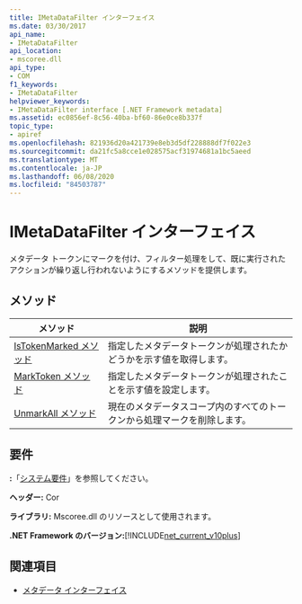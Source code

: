 ```yaml
---
title: IMetaDataFilter インターフェイス
ms.date: 03/30/2017
api_name:
- IMetaDataFilter
api_location:
- mscoree.dll
api_type:
- COM
f1_keywords:
- IMetaDataFilter
helpviewer_keywords:
- IMetaDataFilter interface [.NET Framework metadata]
ms.assetid: ec0856ef-8c56-40ba-bf60-86e0ce8b337f
topic_type:
- apiref
ms.openlocfilehash: 821936d20a421739e8eb3d5df228888df7f022e3
ms.sourcegitcommit: da21fc5a8cce1e028575acf31974681a1bc5aeed
ms.translationtype: MT
ms.contentlocale: ja-JP
ms.lasthandoff: 06/08/2020
ms.locfileid: "84503787"
---
```

# <a name="imetadatafilter-interface"></a>IMetaDataFilter インターフェイス
メタデータ トークンにマークを付け、フィルター処理をして、既に実行されたアクションが繰り返し行われないようにするメソッドを提供します。  
  
## <a name="methods"></a>メソッド  
  
|メソッド|説明|  
|------------|-----------------|  
|[IsTokenMarked メソッド](imetadatafilter-istokenmarked-method.md)|指定したメタデータトークンが処理されたかどうかを示す値を取得します。|  
|[MarkToken メソッド](imetadatafilter-marktoken-method.md)|指定したメタデータトークンが処理されたことを示す値を設定します。|  
|[UnmarkAll メソッド](imetadatafilter-unmarkall-method.md)|現在のメタデータスコープ内のすべてのトークンから処理マークを削除します。|  
  
## <a name="requirements"></a>要件  
 **:**「[システム要件](../../get-started/system-requirements.md)」を参照してください。  
  
 **ヘッダー:** Cor  
  
 **ライブラリ:** Mscoree.dll のリソースとして使用されます。  
  
 **.NET Framework のバージョン:**[!INCLUDE[net_current_v10plus](../../../../includes/net-current-v10plus-md.md)]  
  
## <a name="see-also"></a>関連項目

- [メタデータ インターフェイス](metadata-interfaces.md)
